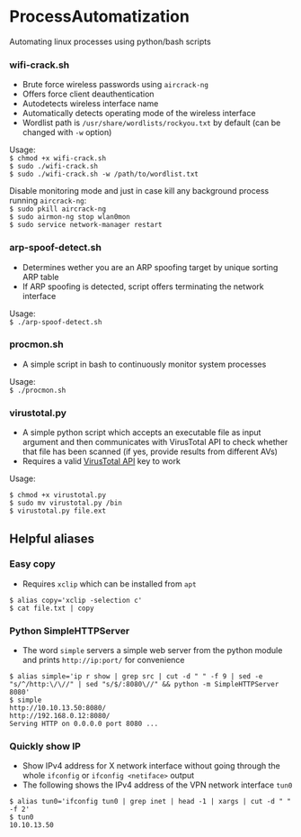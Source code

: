 # ProcessAutomatization
Automating linux processes using python/bash scripts

### wifi-crack.sh  
* Brute force wireless passwords using `aircrack-ng`
* Offers force client deauthentication
* Autodetects wireless interface name
* Automatically detects operating mode of the wireless interface 
* Wordlist path is `/usr/share/wordlists/rockyou.txt` by default (can be changed with `-w` option)  

Usage:  
`$ chmod +x wifi-crack.sh`  
`$ sudo ./wifi-crack.sh`  
`$ sudo ./wifi-crack.sh -w /path/to/wordlist.txt`

Disable monitoring mode and just in case kill any background process running `aircrack-ng`:  
`$ sudo pkill aircrack-ng`  
`$ sudo airmon-ng stop wlan0mon`  
`$ sudo service network-manager restart`

### arp-spoof-detect.sh  
* Determines wether you are an ARP spoofing target by unique sorting ARP table  
* If ARP spoofing is detected, script offers terminating the network interface

Usage:  
`$ ./arp-spoof-detect.sh`

### procmon.sh
* A simple script in bash to continuously monitor system processes

Usage:  
`$ ./procmon.sh`

### virustotal.py
* A simple python script which accepts an executable file as input argument and then communicates with VirusTotal API to check whether that file has been scanned (if yes, provide results from different AVs)
* Requires a valid [VirusTotal API](https://developers.virustotal.com/reference) key to work

Usage:  
```
$ chmod +x virustotal.py 
$ sudo mv virustotal.py /bin
$ virustotal.py file.ext
```


## Helpful aliases

### Easy copy
* Requires `xclip` which can be installed from `apt`

```
$ alias copy='xclip -selection c'
$ cat file.txt | copy
```

### Python SimpleHTTPServer
* The word `simple` servers a simple web server from the python module and prints `http://ip:port/` for convenience

```
$ alias simple='ip r show | grep src | cut -d " " -f 9 | sed -e "s/^/http:\/\//" | sed "s/$/:8080\//" && python -m SimpleHTTPServer 8080'      
$ simple
http://10.10.13.50:8080/
http://192.168.0.12:8080/
Serving HTTP on 0.0.0.0 port 8080 ...
```

### Quickly show IP
* Show IPv4 address for X network interface without going through the whole `ifconfig` or `ifconfig <netiface>` output
* The following shows the IPv4 address of the VPN network interface `tun0`

```
$ alias tun0='ifconfig tun0 | grep inet | head -1 | xargs | cut -d " " -f 2'
$ tun0
10.10.13.50
```
